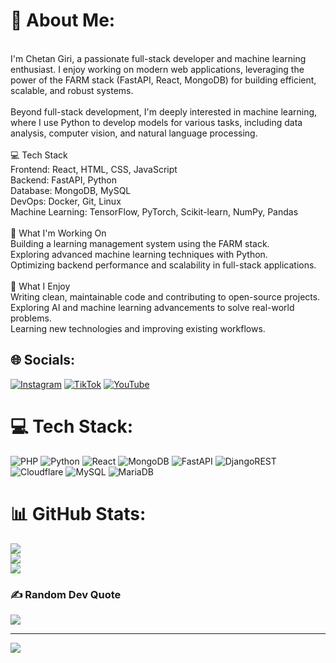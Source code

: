 # 💫 About Me:
<br>I'm Chetan Giri, a passionate full-stack developer and machine learning enthusiast. I enjoy working on modern web applications, leveraging the power of the FARM stack (FastAPI, React, MongoDB) for building efficient, scalable, and robust systems.<br><br>Beyond full-stack development, I'm deeply interested in machine learning, where I use Python to develop models for various tasks, including data analysis, computer vision, and natural language processing.<br><br>💻 Tech Stack<br>Frontend: React, HTML, CSS, JavaScript<br>Backend: FastAPI, Python<br>Database: MongoDB, MySQL<br>DevOps: Docker, Git, Linux<br>Machine Learning: TensorFlow, PyTorch, Scikit-learn, NumPy, Pandas<br><br>🌱 What I'm Working On<br>Building a learning management system using the FARM stack.<br>Exploring advanced machine learning techniques with Python.<br>Optimizing backend performance and scalability in full-stack applications.<br><br>🚀 What I Enjoy<br>Writing clean, maintainable code and contributing to open-source projects.<br>Exploring AI and machine learning advancements to solve real-world problems.<br>Learning new technologies and improving existing workflows.<br>


## 🌐 Socials:
[![Instagram](https://img.shields.io/badge/Instagram-%23E4405F.svg?logo=Instagram&logoColor=white)](https://instagram.com/chiran__jung) [![TikTok](https://img.shields.io/badge/TikTok-%23000000.svg?logo=TikTok&logoColor=white)](https://tiktok.com/@chiranjung1997) [![YouTube](https://img.shields.io/badge/YouTube-%23FF0000.svg?logo=YouTube&logoColor=white)](https://youtube.com/@chiranjung) 

# 💻 Tech Stack:
![PHP](https://img.shields.io/badge/php-%23777BB4.svg?style=for-the-badge&logo=php&logoColor=white) ![Python](https://img.shields.io/badge/python-3670A0?style=for-the-badge&logo=python&logoColor=ffdd54) ![React](https://img.shields.io/badge/react-%2320232a.svg?style=for-the-badge&logo=react&logoColor=%2361DAFB) ![MongoDB](https://img.shields.io/badge/MongoDB-%234ea94b.svg?style=for-the-badge&logo=mongodb&logoColor=white) ![FastAPI](https://img.shields.io/badge/FastAPI-005571?style=for-the-badge&logo=fastapi) ![DjangoREST](https://img.shields.io/badge/DJANGO-REST-ff1709?style=for-the-badge&logo=django&logoColor=white&color=ff1709&labelColor=gray) ![Cloudflare](https://img.shields.io/badge/Cloudflare-F38020?style=for-the-badge&logo=Cloudflare&logoColor=white) ![MySQL](https://img.shields.io/badge/mysql-4479A1.svg?style=for-the-badge&logo=mysql&logoColor=white) ![MariaDB](https://img.shields.io/badge/MariaDB-003545?style=for-the-badge&logo=mariadb&logoColor=white)
# 📊 GitHub Stats:
![](https://github-readme-stats.vercel.app/api?username=ChetanGiri1997&theme=dark&hide_border=false&include_all_commits=false&count_private=false)<br/>
![](https://github-readme-streak-stats.herokuapp.com/?user=ChetanGiri1997&theme=dark&hide_border=false)<br/>
![](https://github-readme-stats.vercel.app/api/top-langs/?username=ChetanGiri1997&theme=dark&hide_border=false&include_all_commits=false&count_private=false&layout=compact)

### ✍️ Random Dev Quote
![](https://quotes-github-readme.vercel.app/api?type=horizontal&theme=radical)

---
[![](https://visitcount.itsvg.in/api?id=ChetanGiri1997&icon=0&color=0)](https://visitcount.itsvg.in)

<!-- Proudly created with GPRM ( https://gprm.itsvg.in ) -->
